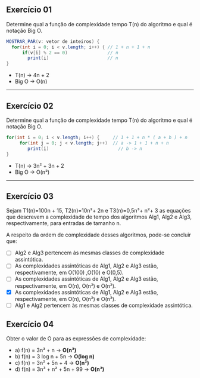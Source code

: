 ## Exercício 01

Determine qual a função de complexidade tempo T(n) do algoritmo e qual é notação Big O.

```java
MOSTRAR_PAR(v: vetor de inteiros) {
  for(int i = 0; i < v.length; i++) { // 1 + n + 1 + n
      if(v[i] % 2 == 0)               // n
		print(i)                      // n
}
```

- T(n) -> 4n + 2
- Big O -> O(n)

---

## Exercício 02

Determine qual a função de complexidade tempo T(n) do algoritmo e qual é notação Big O.

```java
for(int i = 0; i < v.length; i++) {     // 1 + 1 + n * ( a + b ) + n
     for(int j = 0; j < v.length; j++)  // a -> 1 + 1 + n + n
 	    print(i)                          // b -> n
}
```

- T(n) -> 3n² + 3n + 2
- Big O -> O(n²)

---

## Exercício 03

Sejam T1(n)=100n + 15, T2(n)=10n²+ 2n e T3(n)=0,5n³+ n²+ 3 as equações que descrevem a complexidade de tempo dos algoritmos Alg1, Alg2 e Alg3, respectivamente, para entradas de tamanho n.

A respeito da ordem de complexidade desses algoritmos, pode-se concluir que:

- [ ] Alg2 e Alg3 pertencem às mesmas classes de complexidade assintótica.
- [ ] As complexidades assintóticas de Alg1, Alg2 e Alg3 estão, respectivamente, em O(100) ,O(10) e O(0,5).
- [ ] As complexidades assintóticas de Alg1, Alg2 e Alg3 estão, respectivamente, em O(n), O(n²) e O(n²).
- [x] As complexidades assintóticas de Alg1, Alg2 e Alg3 estão, respectivamente, em O(n), O(n²) e O(n³).
- [ ] Alg1 e Alg2 pertencem às mesmas classes de complexidade assintótica.

## Exercício 04

Obter o valor de O para as expressões de complexidade:

- a) f(n) = 3n³ + n -> **O(n³)**
- b) f(n) = 3 log n + 5n -> **O(log n)**
- c) f(n) = 3n² + 5n + 4 -> **O(n²)**
- d) f(n) = 3n³ + n² + 5n + 99 -> **O(n³)**
